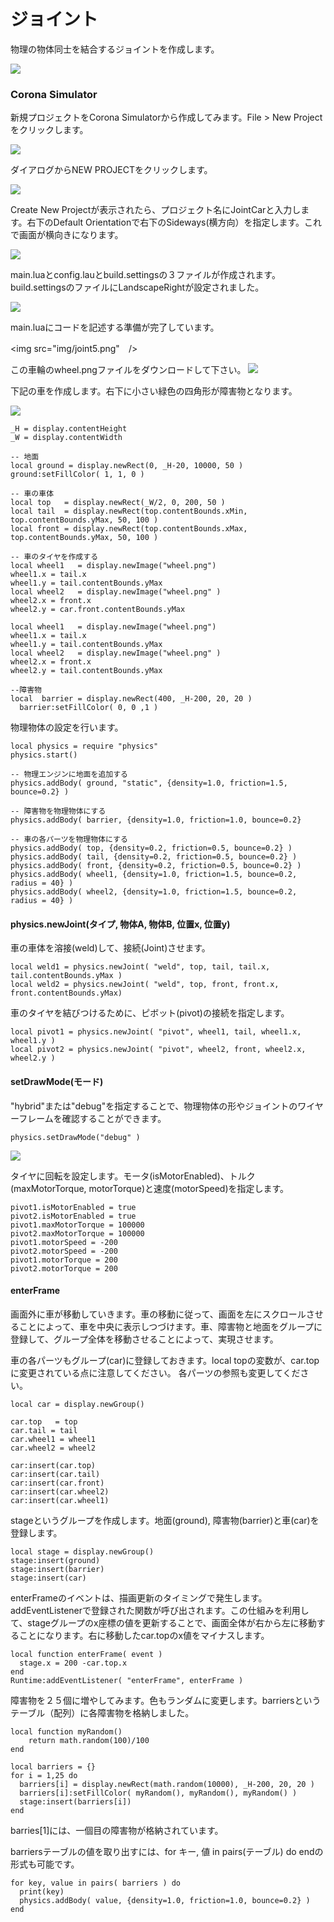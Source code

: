 # ジョイント
物理の物体同士を結合するジョイントを作成します。

<img src="img/joint1.png"  />

### Corona Simulator
新規プロジェクトをCorona Simulatorから作成してみます。File > New Projectをクリックします。

<img src="img/joint2.png"  />

ダイアログからNEW PROJECTをクリックします。

<img src="img/joint3.png" />

Create New Projectが表示されたら、プロジェクト名にJointCarと入力します。右下のDefault Orientationで右下のSideways(横方向）を指定します。これで画面が横向きになります。

<img src="img/joint4.png" />

main.luaとconfig.lauとbuild.settingsの３ファイルが作成されます。build.settingsのファイルにLandscapeRightが設定されました。

<img src="img/joint6.png"  />

main.luaにコードを記述する準備が完了しています。

<img src="img/joint5.png"　/>

この車輪のwheel.pngファイルをダウンロードして下さい。
<img src="img/wheel.png"  />

下記の車を作成します。右下に小さい緑色の四角形が障害物となります。

<img src="img/joint7.png"  />


```
_H = display.contentHeight
_W = display.contentWidth

-- 地面
local ground = display.newRect(0, _H-20, 10000, 50 )
ground:setFillColor( 1, 1, 0 )

-- 車の車体
local top   = display.newRect(_W/2, 0, 200, 50 )
local tail  = display.newRect(top.contentBounds.xMin, top.contentBounds.yMax, 50, 100 )
local front = display.newRect(top.contentBounds.xMax, top.contentBounds.yMax, 50, 100 )

-- 車のタイヤを作成する
local wheel1   = display.newImage("wheel.png")
wheel1.x = tail.x
wheel1.y = tail.contentBounds.yMax
local wheel2   = display.newImage("wheel.png" )
wheel2.x = front.x
wheel2.y = car.front.contentBounds.yMax

local wheel1   = display.newImage("wheel.png")
wheel1.x = tail.x
wheel1.y = tail.contentBounds.yMax
local wheel2   = display.newImage("wheel.png" )
wheel2.x = front.x
wheel2.y = tail.contentBounds.yMax

--障害物
local  barrier = display.newRect(400, _H-200, 20, 20 )
  barrier:setFillColor( 0, 0 ,1 )

```


物理物体の設定を行います。
```
local physics = require "physics"
physics.start()

-- 物理エンジンに地面を追加する
physics.addBody( ground, "static", {density=1.0, friction=1.5, bounce=0.2} )

-- 障害物を物理物体にする
physics.addBody( barrier, {density=1.0, friction=1.0, bounce=0.2}

-- 車の各パーツを物理物体にする
physics.addBody( top, {density=0.2, friction=0.5, bounce=0.2} )
physics.addBody( tail, {density=0.2, friction=0.5, bounce=0.2} )
physics.addBody( front, {density=0.2, friction=0.5, bounce=0.2} )
physics.addBody( wheel1, {density=1.0, friction=1.5, bounce=0.2, radius = 40} )
physics.addBody( wheel2, {density=1.0, friction=1.5, bounce=0.2, radius = 40} )
```

#### physics.newJoint(タイプ, 物体A, 物体B, 位置x, 位置y)
車の車体を溶接(weld)して、接続(Joint)させます。
```
local weld1 = physics.newJoint( "weld", top, tail, tail.x, tail.contentBounds.yMax )
local weld2 = physics.newJoint( "weld", top, front, front.x, front.contentBounds.yMax)
```

車のタイヤを結びつけるために、ピボット(pivot)の接続を指定します。
```
local pivot1 = physics.newJoint( "pivot", wheel1, tail, wheel1.x, wheel1.y )
local pivot2 = physics.newJoint( "pivot", wheel2, front, wheel2.x, wheel2.y )
```

#### setDrawMode(モード)

"hybrid"または"debug"を指定することで、物理物体の形やジョイントのワイヤーフレームを確認することができます。

```
physics.setDrawMode("debug" )
```
<img src="img/joint8.png" />


タイヤに回転を設定します。モータ(isMotorEnabled)、トルク(maxMotorTorque, motorTorque)と速度(motorSpeed)を指定します。
```
pivot1.isMotorEnabled = true
pivot2.isMotorEnabled = true
pivot1.maxMotorTorque = 100000
pivot2.maxMotorTorque = 100000
pivot1.motorSpeed = -200
pivot2.motorSpeed = -200
pivot1.motorTorque = 200
pivot2.motorTorque = 200
```

#### enterFrame
画面外に車が移動していきます。車の移動に従って、画面を左にスクロールさせることによって、車を中央に表示しつづけます。車、障害物と地面をグループに登録して、グループ全体を移動させることによって、実現させます。

車の各パーツもグループ(car)に登録しておきます。local topの変数が、car.topに変更されている点に注意してください。
各パーツの参照も変更してください。
```
local car = display.newGroup()

car.top   = top
car.tail = tail
car.wheel1 = wheel1
car.wheel2 = wheel2

car:insert(car.top)
car:insert(car.tail)
car:insert(car.front)
car:insert(car.wheel2)
car:insert(car.wheel1)
```

stageというグループを作成します。地面(ground), 障害物(barrier)と車(car)を登録します。

```
local stage = display.newGroup()
stage:insert(ground)
stage:insert(barrier)
stage:insert(car)
```

enterFrameのイベントは、描画更新のタイミングで発生します。addEventListenerで登録された関数が呼び出されます。この仕組みを利用して、stageグループのx座標の値を更新することで、画面全体が右から左に移動することになります。右に移動したcar.topのx値をマイナスします。

```
local function enterFrame( event )
  stage.x = 200 -car.top.x
end
Runtime:addEventListener( "enterFrame", enterFrame )
```

障害物を２５個に増やしてみます。色もランダムに変更します。barriersというテーブル（配列）に各障害物を格納しました。
```
local function myRandom()
	return math.random(100)/100
end

local barriers = {}
for i = 1,25 do
  barriers[i] = display.newRect(math.random(10000), _H-200, 20, 20 )
  barriers[i]:setFillColor( myRandom(), myRandom(), myRandom() )
  stage:insert(barriers[i])
end
```

barries[1]には、一個目の障害物が格納されています。

barriersテーブルの値を取り出すには、for キー, 値 in pairs(テーブル) do endの形式も可能です。
```
for key, value in pairs( barriers ) do
  print(key)
  physics.addBody( value, {density=1.0, friction=1.0, bounce=0.2} )
end
```


